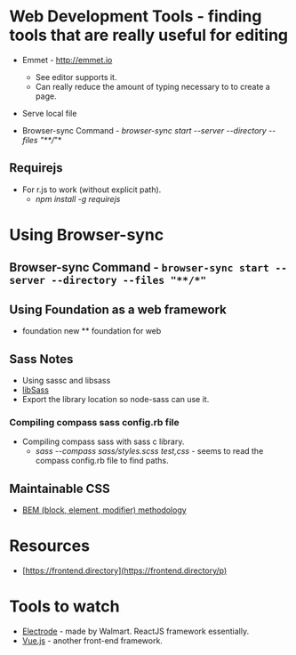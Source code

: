 # Web Development Tools - finding tools that are really useful for editing

* Emmet - http://emmet.io
  * See editor supports it.
  * Can really reduce the amount of typing necessary to to create a page.

* Serve local file
* Browser-sync Command - *browser-sync start --server --directory --files "**/*"*
## Requirejs
* For r.js to work (without explicit path).
  * *npm install -g requirejs*

# Using Browser-sync
## Browser-sync Command - `browser-sync start --server --directory --files "**/*"`

## Using Foundation as a web framework
* foundation new
** foundation for web

## Sass Notes
* Using sassc and libsass
* [libSass](https://github.com/sass/libsass)
* Export the library location so node-sass can use it.

### Compiling compass sass config.rb file
* Compiling compass sass with sass c library.
	* *sass --compass sass/styles.scss test,css* - seems to read the compass config.rb file to find paths.

## Maintainable CSS
* [BEM (block, element, modifier) methodology](https://en.bem.info/methodology/quick-start/)

# Resources
* [https://frontend.directory](https://frontend.directory/p)

# Tools to watch
* [Electrode](http://www.electrode.io/index.html) - made by Walmart. ReactJS framework essentially.
* [Vue.js](http://vuejs.org/v2/guide/) - another front-end framework.

